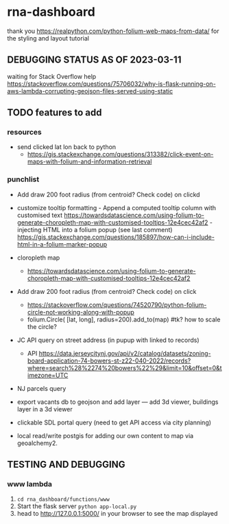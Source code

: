 # rna-dashboard
thank you https://realpython.com/python-folium-web-maps-from-data/ for the styling and layout tutorial

## DEBUGGING STATUS AS OF 2023-03-11

waiting for Stack Overflow help https://stackoverflow.com/questions/75706032/why-is-flask-running-on-aws-lambda-corrupting-geojson-files-served-using-static

## TODO features to add

### resources
- send clicked lat lon back to python 
    - https://gis.stackexchange.com/questions/313382/click-event-on-maps-with-folium-and-information-retrieval

### punchlist
- Add draw 200 foot radius (from centroid? Check code) on clickd
- customize tooltip formatting
        - Append a computed tooltip column with customised text https://towardsdatascience.com/using-folium-to-generate-choropleth-map-with-customised-tooltips-12e4cec42af2
        - injecting HTML into a folium popup (see last comment) https://gis.stackexchange.com/questions/185897/how-can-i-include-html-in-a-folium-marker-popup
- cloropleth map
    - https://towardsdatascience.com/using-folium-to-generate-choropleth-map-with-customised-tooltips-12e4cec42af2
- Add draw 200 foot radius (from centroid? Check code) on click
    - https://stackoverflow.com/questions/74520790/python-folium-circle-not-working-along-with-popup
    - folium.Circle(
        [lat, long],
        radius=200).add_to(map) #tk? how to scale the circle?

- JC API query on street address (in pupup with linked to records)
    - API https://data.jerseycitynj.gov/api/v2/catalog/datasets/zoning-board-application-74-bowers-st-z22-040-2022/records?where=search%28%2274%20bowers%22%29&limit=10&offset=0&timezone=UTC
- NJ parcels query
- export vacants db to geojson and add layer
— add 3d viewer, buildings layer in a 3d viewer
- clickable SDL portal query (need to get API access via city planning)
- local read/write postgis for adding our own content to map via geoalchemy2.

## TESTING AND DEBUGGING

### www lambda

1. `cd rna_dashboard/functions/www`
2. Start the flask server `python app-local.py`
3. head to http://127.0.0.1:5000/ in your browser to see the map displayed


